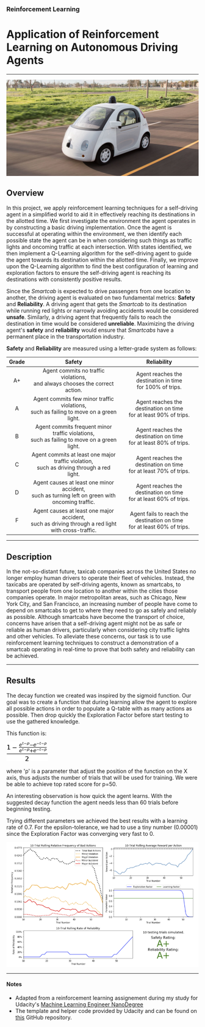 ### Reinforcement Learning
# Application of Reinforcement Learning on Autonomous Driving Agents

-----

![autonomus_taxi](images/googles-self-driving-car.png)

## Overview


In this project, we apply reinforcement learning techniques for a self-driving agent in a simplified world to aid it in effectively reaching its destinations in the allotted time. We first investigate the environment the agent operates in by constructing a basic driving implementation. Once the agent is successful at operating within the environment, we then identify each possible state the agent can be in when considering such things as traffic lights and oncoming traffic at each intersection. With states identified, we then implement a Q-Learning algorithm for the self-driving agent to guide the agent towards its destination within the allotted time. Finally, we improve upon the Q-Learning algorithm to find the best configuration of learning and exploration factors to ensure the self-driving agent is reaching its destinations with consistently positive results.

Since the *Smartcab* is expected to drive passengers from one location to another, the driving agent is evaluated on two fundamental metrics: **Safety** and **Reliability**. A driving agent that gets the *Smartcab* to its destination while running red lights or narrowly avoiding accidents would be considered **unsafe**. Similarly, a driving agent that frequently fails to reach the destination in time would be considered **unreliable**. Maximizing the driving agent's **safety** and **reliability** would ensure that *Smartcabs* have a permanent place in the transportation industry.

**Safety** and **Reliability** are measured using a letter-grade system as follows:

| Grade 	| Safety 	| Reliability 	|
|:-----:	|:------:	|:-----------:	|
|   A+  	|  Agent commits no traffic violations,<br/>and always chooses the correct action. | Agent reaches the destination in time<br />for 100% of trips. |
|   A   	|  Agent commits few minor traffic violations,<br/>such as failing to move on a green light. | Agent reaches the destination on time<br />for at least 90% of trips. |
|   B   	| Agent commits frequent minor traffic violations,<br/>such as failing to move on a green light. | Agent reaches the destination on time<br />for at least 80% of trips. |
|   C   	|  Agent commits at least one major traffic violation,<br/> such as driving through a red light. | Agent reaches the destination on time<br />for at least 70% of trips. |
|   D   	| Agent causes at least one minor accident,<br/> such as turning left on green with oncoming traffic.       	| Agent reaches the destination on time<br />for at least 60% of trips. |
|   F   	|  Agent causes at least one major accident,<br />such as driving through a red light with cross-traffic.      	| Agent fails to reach the destination on time<br />for at least 60% of trips. |

-----

## Description  

In the not-so-distant future, taxicab companies across the United States no longer employ human drivers to operate their fleet of vehicles. Instead, the taxicabs are operated by self-driving agents, known as smartcabs, to transport people from one location to another within the cities those companies operate. In major metropolitan areas, such as Chicago, New York City, and San Francisco, an increasing number of people have come to depend on smartcabs to get to where they need to go as safely and reliably as possible. Although smartcabs have become the transport of choice, concerns have arisen that a self-driving agent might not be as safe or reliable as human drivers, particularly when considering city traffic lights and other vehicles. To alleviate these concerns, our task is to use reinforcement learning techniques to construct a demonstration of a smartcab operating in real-time to prove that both safety and reliability can be achieved.

-----

## Results

The decay function we created was inspired by the sigmoid function. Our goal was to create a function that during learning allow the agent to explore all possible actions in order to populate a Q-table with as many actions as possible. Then drop quickly the Exploration Factor before start testing to use the gathered knowledge.  

This function is:  

![function](images/function.png)

where 'p' is a parameter that adjust the position of the function on the X axis, thus adjusts the number of trials that will be used for training. We were be able to achieve top rated score for p=50.  

An interesting observation is how quick the agent learns. With the suggested decay function the agent needs less than 60 trials before beginning testing.

Trying different parameters we achieved the best results with a learning rate of 0.7. For the epsilon-tolerance, we had to use a tiny number (0.00001) since the Exploration Factor was converging very fast to 0.  

![results](images/results.png)

-----

#### Notes
- Adapted from a reinforcement learning assignement during my study for Udacity's [Machine Learning Engineer NanoDegree](https://www.udacity.com/course/machine-learning-engineer-nanodegree--nd009t)  
- The template and helper code provided by Udacity and can be found on [this](https://github.com/udacity/machine-learning/tree/master/projects/smartcab) GitHub repository.

